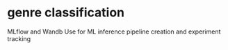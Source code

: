 # genre classification
MLflow and Wandb Use for ML inference pipeline creation and experiment tracking
